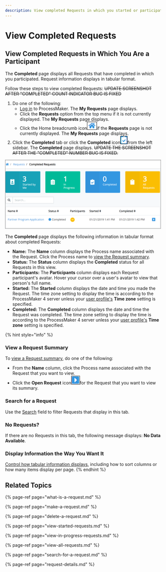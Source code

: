 ```yaml
---
description: View completed Requests in which you started or participated.
---
```


# View Completed Requests

## View Completed Requests in Which You Are a Participant

The **Completed** page displays all Requests that have completed in which you participated. Request information displays in tabular format.

Follow these steps to view completed Requests: ~~UPDATE SCREENSHOT AFTER "COMPLETED" COUNT INDICATOR BUG IS FIXED~~

1. Do one of the following:
   * [Log in](../log-in.md#log-in) to ProcessMaker. The **My Requests** page displays.
   * Click the **Requests** option from the top menu if it is not currently displayed. The **My Requests** page displays.
   * Click the Home breadcrumb icon![](../../.gitbook/assets/home-breadcrumb-icon.png)if the **Requests** page is not currently displayed. The **My Requests** page displays.
2. Click the **Completed** tab or click the **Completed** icon![](../../.gitbook/assets/completed-icon-request.png)from the left sidebar. The **Completed** page displays. ~~UPDATE THE SCREENSHOT AFTER THE "COMPLETED" NUMBER BUG IS FIXED.~~

![&quot;Completed&quot; page displays completed Requests in which participated](../../.gitbook/assets/completed-request.png)

The **Completed** page displays the following information in tabular format about completed Requests:

* **Name:** The **Name** column displays the Process name associated with the Request. Click the Process name to [view the Request summary](request-details.md#information-for-completed-requests).
* **Status:** The **Status** column displays the **Completed** status for all Requests in this view.
* **Participants:** The **Participants** column displays each Request participant's avatar. Hover your cursor over a user's avatar to view that person's full name.
* **Started:** The **Started** column displays the date and time you made the Request. The time zone setting to display the time is according to the ProcessMaker 4 server unless your [user profile's](../profile-settings.md#change-your-profile-settings) **Time zone** setting is specified.
* **Completed:** The **Completed** column displays the date and time the Request was completed. The time zone setting to display the time is according to the ProcessMaker 4 server unless your [user profile's](../profile-settings.md#change-your-profile-settings) **Time zone** setting is specified.

{% hint style="info" %}
### View a Request Summary

To [view a Request summary](request-details.md), do one of the following:

* From the **Name** column, click the Process name associated with the Request that you want to view.
* Click the **Open Request** icon![](../../.gitbook/assets/open-request-icon-requests.png)for the Request that you want to view its summary.

### Search for a Request

Use the [Search](search-for-a-request.md) field to filter Requests that display in this tab.

### No Requests?

If there are no Requests in this tab, the following message displays: **No Data Available**.

### Display Information the Way You Want It

[Control how tabular information displays](../control-how-requests-display-in-a-tab.md), including how to sort columns or how many items display per page.
{% endhint %}

## Related Topics

{% page-ref page="what-is-a-request.md" %}

{% page-ref page="make-a-request.md" %}

{% page-ref page="delete-a-request.md" %}

{% page-ref page="view-started-requests.md" %}

{% page-ref page="view-in-progress-requests.md" %}

{% page-ref page="view-all-requests.md" %}

{% page-ref page="search-for-a-request.md" %}

{% page-ref page="request-details.md" %}

